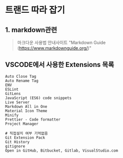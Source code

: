 # 트랜드 따라 잡기
## 1. markdown관련 
> 마크다운 사용법 안내사이트 "Markdown Guide (https://www.markdownguide.org/)"

## VSCODE에서 사용한 Extensions 목록
```
Auto Close Tag
Auto Rename Tag
ENV
ESLint
GitLens
JavaScript (ES6) code snippets
Live Server
Markdown All in One
Material Icon Theme
Minify
Prettier - Code formatter
Project Manager
 
# 직접설치 여부 기억없음
Git Extension Pack
Git History
gitignore
Open in GitHub, Bitbucket, Gitlab, VisualStudio.com
```